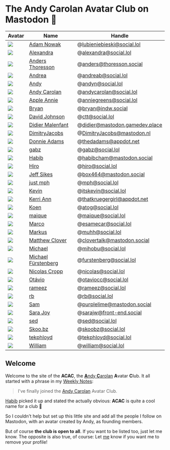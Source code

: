 # The Andy Carolan Avatar Club on Mastodon 🤘

| Avatar               | Name                                                       | Handle                         |
| :------------------- | ---------------------------------------------------------- | ------------------------------ |
| ![][lubieniebieski]  | [Adam Nowak](https://social.lol/@lubieniebieski)           | @lubieniebieski@social.lol     |
| ![][alexandra]       | [Alexandra](https://social.lol/@alexandra)                 | @alexandra@social.lol          |
| ![][anders]          | [Anders Thoresson](https://thoresson.social/@anders)       | @anders@thoresson.social       |
| ![][andrea]          | [Andrea](https://social.lol/@andreab)                      | @andreab@social.lol            |
| ![][andyn]           | [Andy](https://social.lol/@andyn)                          | @andyn@social.lol              |
| ![][andycarolan]     | [Andy Carolan](https://social.lol/@andycarolan)            | @andycarolan@social.lol        |
| ![][anniegreens]     | [Apple Annie](https://social.lol/@anniegreens)             | @anniegreens@social.lol        |
| ![][bryan]           | [Bryan](https://indw.social/@bryan)                        | @bryan@indw.social             |
| ![][ctt]             | [David Johnson](https://social.lol/@ctt)                   | @ctt@social.lol                |
| ![][didier]          | [Didier Malenfant](https://mastodon.gamedev.place/@didier) | @didier@mastodon.gamedev.place |
| ![][dimitry]         | [DimitryJacobs](https://mastodon.nl/@DimitryJacobs)        | @DimitryJacobs@mastodon.nl     |
| ![][thedadams]       | [Donnie Adams](https://appdot.net/@thedadams)              | @thedadams@appdot.net          |
| ![][gabz]            | [gabz](https://social.lol/@gabz)                           | @gabz@social.lol               |
| ![][habib]           | [Habib](https://mastodon.social/@habibcham)                | @habibcham@mastodon.social     |
| ![][hiro]            | [Hiro](https://social.lol/@hiro)                           | @hiro@social.lol               |
| ![][box464]          | [Jeff Sikes](https://mastodon.social/@box464)              | @box464@mastodon.social        |
| ![][mph]             | [just mph](https://social.lol/@mph)                        | @mph@social.lol                |
| ![][itskevin]        | [Kevin](https://social.lol/@itskevin)                      | @itskevin@social.lol           |
| ![][thatkruegergirl] | [Kerri Ann](https://appdot.net/@thatkruegergirl)           | @thatkruegergirl@appdot.net    |
| ![][atog]            | [Koen](https://social.lol/@atog)                           | @atog@social.lol               |
| ![][maique]          | [maique](https://social.lol/@maique)                       | @maique@social.lol             |
| ![][esamecar]        | [Marco](https://social.lol/@esamecar)                      | @esamecar@social.lol           |
| ![][muhh]            | [Markus](https://social.lol/@muhh)                         | @muhh@social.lol               |
| ![][clovertalk]      | [Matthew Clover](https://mastodon.social/@clovertalk)      | @clovertalk@mastodon.social    |
| ![][mihobu]          | [Michael](https://social.lol/@mihobu)                      | @mihobu@social.lol             |
| ![][furstenberg]     | [Michael Fürstenberg](https://social.lol/@furstenberg)     | @furstenberg@social.lol        |
| ![][nicolas]         | [Nicolas Cropp](https://social.lol/@nicolas)               | @nicolas@social.lol            |
| ![][otaviocc]        | [Otávio](https://social.lol/@otaviocc)                     | @otaviocc@social.lol           |
| ![][rameez]          | [rameez](https://social.lol/@rameez)                       | @rameez@social.lol             |
| ![][rb]              | [rb](https://social.lol/@rb)                               | @rb@social.lol                 |
| ![][purplelime]      | [Sam](https://mastodon.social/@purplelime)                 | @purplelime@mastodon.social    |
| ![][sara]            | [Sara Joy](https://front-end.social/@sarajw)               | @sarajw@front-end.social       |
| ![][sed]             | [sed](https://social.lol/@sed)                             | @sed@social.lol                |
| ![][skoobz]          | [Skoo.bz](https://social.lol/@skoobz)                      | @skoobz@social.lol             |
| ![][tekphloyd]       | [tekphloyd](https://social.lol/@tekphloyd)                 | @tekphloyd@social.lol          |
| ![][william]         | [William](https://social.lol/@william)                     | @william@social.lol            |

## Welcome

Welcome to the site of the **ACAC**, the [**A**ndy **C**arolan](https://andycarolan.com/) **A**vatar **C**lub. It all started with a phrase in my [Weekly Notes](https://week.esamecar.net/24): 
 
> I've finally joined the [Andy Carolan](https://social.lol/@andycarolan) Avatar Club.

[Habib](https://social.lol/@habibcham@mastodon.social/110566879996115261) picked it up and stated the actually obvious: **ACAC** is quite a cool name for a club 🤣

So I couldn't help but set up this little site and add all the people I follow on Mastodon, with an avatar created by Andy, as founding members.

But of course **the club is open to all**. If you want to be listed too, just let me know. The opposite is also true, of course: Let [me](https://esamecar.omg.lol) know if you want me to remove your profile!

<a rel="me" href="https://mastodon.social/@acac"></a>

[alexandra]: https://media.social.lol/accounts/avatars/109/779/067/294/172/527/original/43e9da0aa4cd309c.png
[anders]: https://thoresson.social/system/accounts/avatars/109/420/235/389/505/928/original/0af55d8e1e782345.png
[andrea]: https://media.social.lol/accounts/avatars/109/789/892/022/936/666/original/98dd82476fee7f09.png
[andycarolan]: https://media.social.lol/accounts/avatars/109/381/075/265/447/863/original/76a3984008dc86e2.png
[andyn]: https://media.social.lol/accounts/avatars/108/760/748/212/181/750/original/7470d96dcc3b94a7.jpeg
[anniegreens]: https://media.social.lol/accounts/avatars/109/736/944/131/488/938/original/72b3a053b5a0a03f.png
[atog]: https://media.social.lol/accounts/avatars/110/304/443/905/917/313/original/ef9009c2c2fd3449.jpeg
[box464]: https://files.mastodon.social/accounts/avatars/109/259/207/144/483/733/original/7731027afdcab997.png
[bryan]: https://cdn.masto.host/indwsocial/accounts/avatars/110/580/266/792/374/965/original/a5ebb63a1afee08d.png 
[clovertalk]: https://files.mastodon.social/accounts/avatars/000/582/037/original/494e4b17bcb3c4b7.png
[ctt]: https://media.social.lol/accounts/avatars/108/954/321/125/740/129/original/84403a59e48405ed.png
[didier]: https://cdn.masto.host/mastodongamedevplace/accounts/avatars/109/380/881/617/106/122/original/c6a1d561428625e2.png
[dimitry]: https://mastodon.nl/system/accounts/avatars/000/023/790/original/b767c95008c80506.png
[esamecar]: https://media.social.lol/accounts/avatars/109/649/306/722/032/193/original/8f270484c6f09262.jpeg
[furstenberg]: https://media.social.lol/accounts/avatars/109/292/070/545/845/589/original/78a6f3b0e8b70b91.png
[gabz]: https://media.social.lol/accounts/avatars/108/760/770/273/788/281/original/0c31f9998bf4ff3f.png
[habib]: https://files.mastodon.social/accounts/avatars/109/670/583/684/319/565/original/857e3e8f7f7e8564.png
[hiro]: https://media.social.lol/accounts/avatars/110/313/991/960/773/003/original/b3b3aa06f42b9b13.png
[lubieniebieski]: https://media.social.lol/accounts/avatars/109/714/665/825/852/984/original/6dd6320467f84a9a.png
[itskevin]: https://media.social.lol/accounts/avatars/109/163/261/400/148/859/original/cc6096b6a12be5e2.jpg
[maique]: https://media.social.lol/accounts/avatars/108/742/788/282/960/217/original/5a4106ac88653a34.jpeg
[mihobu]: https://media.social.lol/accounts/avatars/109/619/824/930/798/742/original/ea1b0f3b673e134c.png
[mph]: https://media.social.lol/accounts/avatars/109/195/238/432/596/200/original/23b4d47286c2a8f0.jpeg
[muhh]: https://media.social.lol/accounts/avatars/108/743/707/390/920/847/original/36a62d14e2c8c983.png
[nicolas]: https://media.social.lol/accounts/avatars/109/641/133/331/377/829/original/2865d928e4c0b8cb.png
[otaviocc]: https://media.social.lol/accounts/avatars/109/580/944/375/344/260/original/d588e0adfce614d5.png
[purplelime]: https://files.mastodon.social/accounts/avatars/109/245/771/360/027/790/original/d34472f47d78f112.jpeg
[rameez]: https://media.social.lol/accounts/avatars/109/795/733/310/539/902/original/484fc6637a855f4e.png 
[rb]: https://media.social.lol/accounts/avatars/109/183/893/220/853/776/original/f8afc7203b6084c9.png
[sara]: https://media.social.lol/accounts/avatars/109/601/657/094/469/488/original/26e99f5c9a4cb172.jpg
[skoobz]: https://media.social.lol/accounts/avatars/108/753/609/667/705/645/original/c29a5242c8b97f26.jpeg
[sed]: https://media.social.lol/accounts/avatars/109/641/934/728/090/653/original/c6818d1e5f1d8030.png
[tekphloyd]: https://media.social.lol/accounts/avatars/109/269/705/863/044/046/original/38f4d62242bdc29c.jpeg
[thedadams]: https://cdn.masto.host/appdotnet/accounts/avatars/109/545/713/229/607/245/original/1a71668eb91937f7.png
[thatkruegergirl]: https://cdn.masto.host/appdotnet/accounts/avatars/108/194/004/311/697/720/original/8f0d921628bf122f.png
[william]: https://media.social.lol/accounts/avatars/110/625/401/031/486/117/original/12e316ca2a55d237.png

